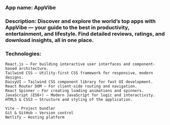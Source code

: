 ### App name: AppVibe

### Description: Discover and explore the world’s top apps with AppVibe — your guide to the best in productivity, entertainment, and lifestyle. Find detailed reviews, ratings, and download insights, all in one place.

### Technologies:

    React.js — For building interactive user interfaces and component-based architecture.
    Tailwind CSS — Utility-first CSS framework for responsive, modern designs.
    DaisyUI — Tailwind CSS component library for fast UI development.
    React Router DOM — For client-side routing and navigation.
    React Spinner — For creating loading animations and spinners.
    JavaScript (ES6+) — Modern JavaScript for logic and interactivity.
    HTML5 & CSS3 — Structure and styling of the application.

    Vite — Project bundler
    Git & GitHub — Version control
    Netlify — Hosting platform
